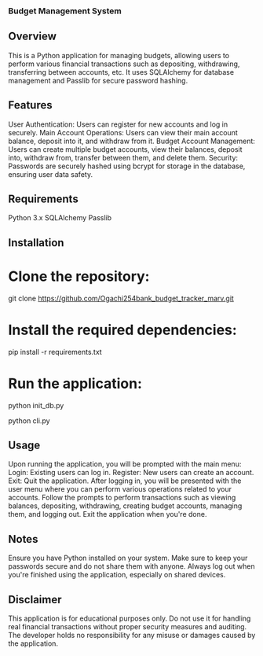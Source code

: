 ### Budget Management System
## Overview
This is a Python application for managing budgets, allowing users to perform various financial transactions such as depositing, withdrawing, transferring between accounts, etc. It uses SQLAlchemy for database management and Passlib for secure password hashing.

## Features
User Authentication: Users can register for new accounts and log in securely.
Main Account Operations: Users can view their main account balance, deposit into it, and withdraw from it.
Budget Account Management: Users can create multiple budget accounts, view their balances, deposit into, withdraw from, transfer between them, and delete them.
Security: Passwords are securely hashed using bcrypt for storage in the database, ensuring user data safety.

## Requirements

Python 3.x
SQLAlchemy
Passlib

## Installation

# Clone the repository:
git clone https://github.com/Ogachi254bank_budget_tracker_marv.git

# Install the required dependencies:

pip install -r requirements.txt

# Run the application:
python init_db.py

python cli.py

## Usage

Upon running the application, you will be prompted with the main menu:
Login: Existing users can log in.
Register: New users can create an account.
Exit: Quit the application.
After logging in, you will be presented with the user menu where you can perform various operations related to your accounts.
Follow the prompts to perform transactions such as viewing balances, depositing, withdrawing, creating budget accounts, managing them, and logging out.
Exit the application when you're done.

## Notes

Ensure you have Python installed on your system.
Make sure to keep your passwords secure and do not share them with anyone.
Always log out when you're finished using the application, especially on shared devices.

## Disclaimer

This application is for educational purposes only. Do not use it for handling real financial transactions without proper security measures and auditing. The developer holds no responsibility for any misuse or damages caused by the application.
